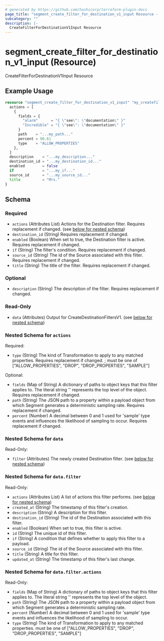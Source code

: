 ```yaml
---
# generated by https://github.com/hashicorp/terraform-plugin-docs
page_title: "segment_create_filter_for_destination_v1_input Resource - terraform-provider-segment"
subcategory: ""
description: |-
  CreateFilterForDestinationV1Input Resource
---
```


# segment_create_filter_for_destination_v1_input (Resource)

CreateFilterForDestinationV1Input Resource

## Example Usage

```terraform
resource "segment_create_filter_for_destination_v1_input" "my_createfilterfordestinationv1input" {
  actions = [
    {
      fields = {
        "alarm"      = "{ \"see\": \"documentation\" }"
        "Incredible" = "{ \"see\": \"documentation\" }"
      }
      path    = "...my_path..."
      percent = 98.61
      type    = "ALLOW_PROPERTIES"
    },
  ]
  description    = "...my_description..."
  destination_id = "...my_destination_id..."
  enabled        = false
  if             = "...my_if..."
  source_id      = "...my_source_id..."
  title          = "Mrs."
}
```

<!-- schema generated by tfplugindocs -->
## Schema

### Required

- `actions` (Attributes List) Actions for the Destination filter. Requires replacement if changed. (see [below for nested schema](#nestedatt--actions))
- `destination_id` (String) Requires replacement if changed.
- `enabled` (Boolean) When set to true, the Destination filter is active. Requires replacement if changed.
- `if` (String) The filter's condition. Requires replacement if changed.
- `source_id` (String) The id of the Source associated with this filter. Requires replacement if changed.
- `title` (String) The title of the filter. Requires replacement if changed.

### Optional

- `description` (String) The description of the filter. Requires replacement if changed.

### Read-Only

- `data` (Attributes) Output for CreateDestinationFiltersV1. (see [below for nested schema](#nestedatt--data))

<a id="nestedatt--actions"></a>
### Nested Schema for `actions`

Required:

- `type` (String) The kind of Transformation to apply to any matched properties. Requires replacement if changed. ; must be one of ["ALLOW_PROPERTIES", "DROP", "DROP_PROPERTIES", "SAMPLE"]

Optional:

- `fields` (Map of String) A dictionary of paths to object keys that this filter applies to.
  The literal string '' represents the top level of the object.
Requires replacement if changed.
- `path` (String) The JSON path to a property within a payload object from which Segment generates a deterministic
sampling rate.
Requires replacement if changed.
- `percent` (Number) A decimal between 0 and 1 used for 'sample' type events and
influences the likelihood of sampling to occur.
Requires replacement if changed.


<a id="nestedatt--data"></a>
### Nested Schema for `data`

Read-Only:

- `filter` (Attributes) The newly created Destination filter. (see [below for nested schema](#nestedatt--data--filter))

<a id="nestedatt--data--filter"></a>
### Nested Schema for `data.filter`

Read-Only:

- `actions` (Attributes List) A list of actions this filter performs. (see [below for nested schema](#nestedatt--data--filter--actions))
- `created_at` (String) The timestamp of this filter's creation.
- `description` (String) A description for this filter.
- `destination_id` (String) The id of the Destination associated with this filter.
- `enabled` (Boolean) When set to true, this filter is active.
- `id` (String) The unique id of this filter.
- `if` (String) A condition that defines whether to apply this filter to a payload.
- `source_id` (String) The id of the Source associated with this filter.
- `title` (String) A title for this filter.
- `updated_at` (String) The timestamp of this filter's last change.

<a id="nestedatt--data--filter--actions"></a>
### Nested Schema for `data.filter.actions`

Read-Only:

- `fields` (Map of String) A dictionary of paths to object keys that this filter applies to.
  The literal string '' represents the top level of the object.
- `path` (String) The JSON path to a property within a payload object from which Segment generates a deterministic
sampling rate.
- `percent` (Number) A decimal between 0 and 1 used for 'sample' type events and
influences the likelihood of sampling to occur.
- `type` (String) The kind of Transformation to apply to any matched properties. must be one of ["ALLOW_PROPERTIES", "DROP", "DROP_PROPERTIES", "SAMPLE"]


